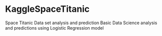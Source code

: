 # KaggleSpaceTitanic
Space Titanic Data set analysis and prediction
Basic Data Science analysis and predictions using Logistic Regression model
